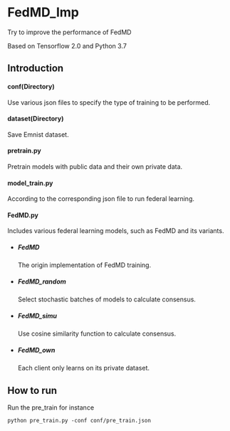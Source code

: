 # FedMD_Imp
Try to improve the performance of FedMD

Based on Tensorflow 2.0 and Python 3.7

## Introduction

#### conf(Directory)

Use various json files to specify the type of training to be performed.

#### dataset(Directory)

Save Emnist dataset.

#### pretrain.py

Pretrain models with public data and their own private data.

#### model_train.py

According to the corresponding json file to run federal learning.

#### FedMD.py

Includes various federal learning models, such as FedMD and its variants.

- ##### FedMD

  The origin implementation of FedMD training.

- ##### FedMD_random

  Select stochastic batches of models to calculate consensus.

- ##### FedMD_simu

  Use cosine similarity function to calculate consensus.

- ##### FedMD_own

  Each client only learns on its private dataset.

## How to run

Run the pre_train for instance

```shell
python pre_train.py -conf conf/pre_train.json
```


